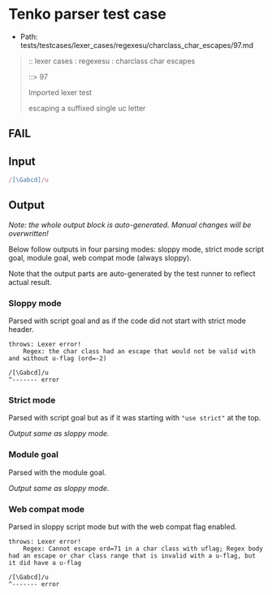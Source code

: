 # Tenko parser test case

- Path: tests/testcases/lexer_cases/regexesu/charclass_char_escapes/97.md

> :: lexer cases : regexesu : charclass char escapes
>
> ::> 97
>
> Imported lexer test
>
> escaping a suffixed single uc letter

## FAIL

## Input

`````js
/[\Gabcd]/u
`````

## Output

_Note: the whole output block is auto-generated. Manual changes will be overwritten!_

Below follow outputs in four parsing modes: sloppy mode, strict mode script goal, module goal, web compat mode (always sloppy).

Note that the output parts are auto-generated by the test runner to reflect actual result.

### Sloppy mode

Parsed with script goal and as if the code did not start with strict mode header.

`````
throws: Lexer error!
    Regex: the char class had an escape that would not be valid with and without u-flag (ord=-2)

/[\Gabcd]/u
^------- error
`````

### Strict mode

Parsed with script goal but as if it was starting with `"use strict"` at the top.

_Output same as sloppy mode._

### Module goal

Parsed with the module goal.

_Output same as sloppy mode._

### Web compat mode

Parsed in sloppy script mode but with the web compat flag enabled.

`````
throws: Lexer error!
    Regex: Cannot escape ord=71 in a char class with uflag; Regex body had an escape or char class range that is invalid with a u-flag, but it did have a u-flag

/[\Gabcd]/u
^------- error
`````

